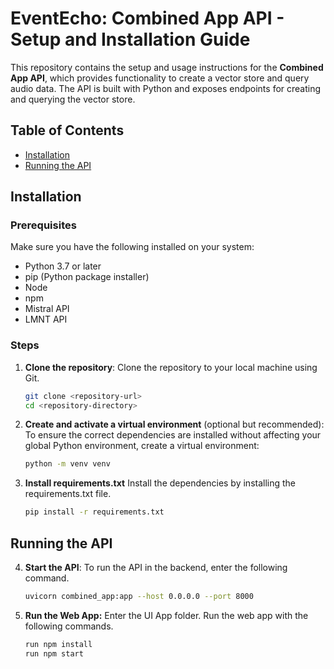 # EventEcho: Combined App API - Setup and Installation Guide 

This repository contains the setup and usage instructions for the **Combined App API**, which provides functionality to create a vector store and query audio data. The API is built with Python and exposes endpoints for creating and querying the vector store.

## Table of Contents
- [Installation](#installation)
- [Running the API](#running-the-api)

## Installation

### Prerequisites
Make sure you have the following installed on your system:
- Python 3.7 or later
- pip (Python package installer)
- Node
- npm
- Mistral API
- LMNT API

### Steps

1. **Clone the repository**:
   Clone the repository to your local machine using Git.

   ```bash
   git clone <repository-url>
   cd <repository-directory>

2. **Create and activate a virtual environment** (optional but recommended):
   To ensure the correct dependencies are installed without affecting your global Python environment, create a virtual environment:

   ```bash
   python -m venv venv

3. **Install requirements.txt** 
Install the dependencies by installing the requirements.txt file.
   ```bash
   pip install -r requirements.txt 

## Running the API

4. **Start the API**:
   To run the API in the backend, enter the following command. 

   ```bash
   uvicorn combined_app:app --host 0.0.0.0 --port 8000 

5. **Run the Web App:**
    Enter the UI App folder. Run the web app with the following commands.
    ```bash
    run npm install
    run npm start
